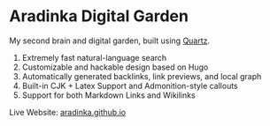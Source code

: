 # Aradinka Digital Garden

My second brain and digital garden, built using [Quartz](https://github.com/jackyzha0/quartz).

1. Extremely fast natural-language search
2. Customizable and hackable design based on Hugo
3. Automatically generated backlinks, link previews, and local graph
4. Built-in CJK + Latex Support and Admonition-style callouts
5. Support for both Markdown Links and Wikilinks

Live Website: [aradinka.github.io](https://aradinka.github.io/)
